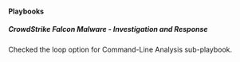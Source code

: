 
#### Playbooks
##### CrowdStrike Falcon Malware - Investigation and Response
Checked the loop option for Command-Line Analysis sub-playbook.
